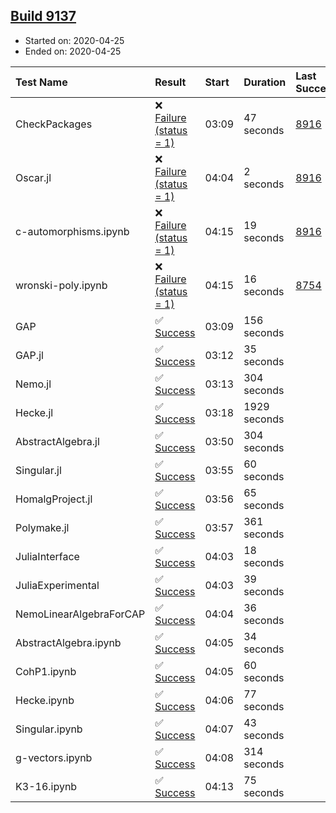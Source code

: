 ## [Build 9137](https://oscarci.mathematik.uni-kl.de/job/oscar/9137/)

* Started on: 2020-04-25
* Ended on: 2020-04-25

| Test Name    | Result | Start | Duration | Last Success | First Failure |
|:-------------|:-------|:------|:---------|:-------------|:--------------|
| CheckPackages | ❌ [Failure (status = 1)](https://oscarci.mathematik.uni-kl.de/job/oscar/9137/artifact/logs/build-9137/CheckPackages.log) | 03:09 | 47 seconds | [8916](https://oscarci.mathematik.uni-kl.de/job/oscar/8916/) | [8920](https://oscarci.mathematik.uni-kl.de/job/oscar/8920/) |
| Oscar.jl | ❌ [Failure (status = 1)](https://oscarci.mathematik.uni-kl.de/job/oscar/9137/artifact/logs/build-9137/Oscar.jl.log) | 04:04 | 2 seconds | [8916](https://oscarci.mathematik.uni-kl.de/job/oscar/8916/) | [8920](https://oscarci.mathematik.uni-kl.de/job/oscar/8920/) |
| c-automorphisms.ipynb | ❌ [Failure (status = 1)](https://oscarci.mathematik.uni-kl.de/job/oscar/9137/artifact/logs/build-9137/c-automorphisms.ipynb.log) | 04:15 | 19 seconds | [8916](https://oscarci.mathematik.uni-kl.de/job/oscar/8916/) | [8920](https://oscarci.mathematik.uni-kl.de/job/oscar/8920/) |
| wronski-poly.ipynb | ❌ [Failure (status = 1)](https://oscarci.mathematik.uni-kl.de/job/oscar/9137/artifact/logs/build-9137/wronski-poly.ipynb.log) | 04:15 | 16 seconds | [8754](https://oscarci.mathematik.uni-kl.de/job/oscar/8754/) | [8755](https://oscarci.mathematik.uni-kl.de/job/oscar/8755/) |
| GAP | ✅ [Success](https://oscarci.mathematik.uni-kl.de/job/oscar/9137/artifact/logs/build-9137/GAP.log) | 03:09 | 156 seconds |  |  |
| GAP.jl | ✅ [Success](https://oscarci.mathematik.uni-kl.de/job/oscar/9137/artifact/logs/build-9137/GAP.jl.log) | 03:12 | 35 seconds |  |  |
| Nemo.jl | ✅ [Success](https://oscarci.mathematik.uni-kl.de/job/oscar/9137/artifact/logs/build-9137/Nemo.jl.log) | 03:13 | 304 seconds |  |  |
| Hecke.jl | ✅ [Success](https://oscarci.mathematik.uni-kl.de/job/oscar/9137/artifact/logs/build-9137/Hecke.jl.log) | 03:18 | 1929 seconds |  |  |
| AbstractAlgebra.jl | ✅ [Success](https://oscarci.mathematik.uni-kl.de/job/oscar/9137/artifact/logs/build-9137/AbstractAlgebra.jl.log) | 03:50 | 304 seconds |  |  |
| Singular.jl | ✅ [Success](https://oscarci.mathematik.uni-kl.de/job/oscar/9137/artifact/logs/build-9137/Singular.jl.log) | 03:55 | 60 seconds |  |  |
| HomalgProject.jl | ✅ [Success](https://oscarci.mathematik.uni-kl.de/job/oscar/9137/artifact/logs/build-9137/HomalgProject.jl.log) | 03:56 | 65 seconds |  |  |
| Polymake.jl | ✅ [Success](https://oscarci.mathematik.uni-kl.de/job/oscar/9137/artifact/logs/build-9137/Polymake.jl.log) | 03:57 | 361 seconds |  |  |
| JuliaInterface | ✅ [Success](https://oscarci.mathematik.uni-kl.de/job/oscar/9137/artifact/logs/build-9137/JuliaInterface.log) | 04:03 | 18 seconds |  |  |
| JuliaExperimental | ✅ [Success](https://oscarci.mathematik.uni-kl.de/job/oscar/9137/artifact/logs/build-9137/JuliaExperimental.log) | 04:03 | 39 seconds |  |  |
| NemoLinearAlgebraForCAP | ✅ [Success](https://oscarci.mathematik.uni-kl.de/job/oscar/9137/artifact/logs/build-9137/NemoLinearAlgebraForCAP.log) | 04:04 | 36 seconds |  |  |
| AbstractAlgebra.ipynb | ✅ [Success](https://oscarci.mathematik.uni-kl.de/job/oscar/9137/artifact/logs/build-9137/AbstractAlgebra.ipynb.log) | 04:05 | 34 seconds |  |  |
| CohP1.ipynb | ✅ [Success](https://oscarci.mathematik.uni-kl.de/job/oscar/9137/artifact/logs/build-9137/CohP1.ipynb.log) | 04:05 | 60 seconds |  |  |
| Hecke.ipynb | ✅ [Success](https://oscarci.mathematik.uni-kl.de/job/oscar/9137/artifact/logs/build-9137/Hecke.ipynb.log) | 04:06 | 77 seconds |  |  |
| Singular.ipynb | ✅ [Success](https://oscarci.mathematik.uni-kl.de/job/oscar/9137/artifact/logs/build-9137/Singular.ipynb.log) | 04:07 | 43 seconds |  |  |
| g-vectors.ipynb | ✅ [Success](https://oscarci.mathematik.uni-kl.de/job/oscar/9137/artifact/logs/build-9137/g-vectors.ipynb.log) | 04:08 | 314 seconds |  |  |
| K3-16.ipynb | ✅ [Success](https://oscarci.mathematik.uni-kl.de/job/oscar/9137/artifact/logs/build-9137/K3-16.ipynb.log) | 04:13 | 75 seconds |  |  |
